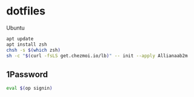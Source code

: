 # dotfiles

Ubuntu
```sh
apt update
apt install zsh
chsh -s $(which zsh)
sh -c "$(curl -fsLS get.chezmoi.io/lb)" -- init --apply Allianaab2m
```

## 1Password
```sh
eval $(op signin)
```
